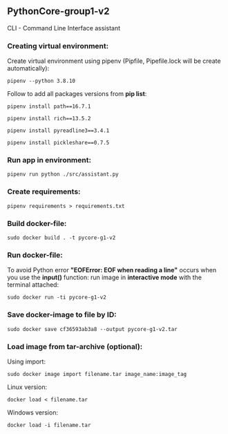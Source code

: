 ## PythonCore-group1-v2
CLI - Command Line Interface assistant

### Creating virtual environment:
Create virtual environment using pipenv (Pipfile, Pipefile.lock will be create automatically):
```
pipenv --python 3.8.10
```
Follow to add all packages versions from **pip list**:
```
pipenv install path==16.7.1
```
```
pipenv install rich==13.5.2
```
```
pipenv install pyreadline3==3.4.1
```
```
pipenv install pickleshare==0.7.5
```

### Run app in environment:
```
pipenv run python ./src/assistant.py
```

### Create requirements:
```
pipenv requirements > requirements.txt
```

### Build docker-file:
```
sudo docker build . -t pycore-g1-v2
```

### Run docker-file:
To avoid Python error **"EOFError: EOF when reading a line"** occurs when you use the **input()** function: run image in **interactive mode** with the terminal attached:
```
sudo docker run -ti pycore-g1-v2
```

### Save docker-image to file by ID:
```
sudo docker save cf36593ab3a8 --output pycore-g1-v2.tar
```

### Load image from tar-archive (optional):
Using import:
```
sudo docker image import filename.tar image_name:image_tag
```

Linux version:
```
docker load < filename.tar
```

Windows version:
```
docker load -i filename.tar
```
